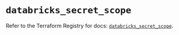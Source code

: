 # `databricks_secret_scope`

Refer to the Terraform Registry for docs: [`databricks_secret_scope`](https://registry.terraform.io/providers/databricks/databricks/1.91.0/docs/resources/secret_scope).
